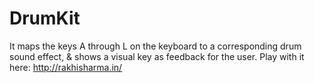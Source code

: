 # DrumKit
It maps the keys A through L on the keyboard to a corresponding drum sound effect, & shows a visual key as feedback for the user. Play with it here:  http://rakhisharma.in/
